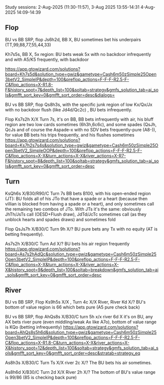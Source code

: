 Study sessions: 
2-Aug-2025 (11:30-11:57),
3-Aug 2025 13:55-14:31
4-Aug-2025 14:09-14:39

## Flop

BU vs BB SRP, flop Js6h2d, BB X, BU sometimes bet his underpairs (TT,99,88,77,55,44,33)


Kh7s5s, BB X, 5x region: BU bets weak  5x with no backdoor infrequently and with A5/K5 frequently, with backdoor 

https://app.gtowizard.com/solutions?board=Kh7s5d&solution_type=gwiz&gametype=Cash6m50zSimple25Open3betV2_SimpleIP&depth=100&preflop_actions=F-F-F-R2.5-F-C&flop_actions=X-R1.8-F&history_spot=7&depth_list=100&soltab=strategy&gmfs_solution_tab=ai_sols&gmfft_sort_key=0&gmfft_sort_order=desc&dialogs=

BU vs BB SRP, flop Qs8h3s, with the specific junk region of low Kx/Qx/Jx with no backdoor flush  (like Jd4d/Qc2c) , BU bets infrequently.

Flop Ks7s2h X/X Turn 7s, it's on BB, BB bets infrequently with air, his bluff region are two low cards sometimes (6h3h,6c6c), and some spades (QsJh, QcJs and of course the Aspade-x with no SDV bets frequently-pure (A8-)), for value BB bets his trips frequently, and his flushes sometimes
https://app.gtowizard.com/solutions?board=Ks7h2s7s4s&solution_type=gwiz&gametype=Cash6m50zSimple25Open3betV2_SimpleOOP&depth=100&preflop_actions=F-F-F-R2.5-F-C&flop_actions=X-X&turn_actions=X-X&river_actions=X-R7-F&history_spot=8&depth_list=100&soltab=strategy&gmfs_solution_tab=ai_sols&gmfft_sort_key=0&gmfft_sort_order=desc

## Turn

KsQh6s X/B30/R90/C Turn 7s BB bets B100, with his open-ended region (JT): BU folds all of his JTo that have a spade or a heart (because then villian is blocked from having a spade or a heart), and only sometimes call the remaining two combos of JTo. With JTs it's the same: obviously JhTh/JsTs call (OESD+Flush draw), JdTd/JcTc sometimes call (as they unblock hearts and spades draws) and sometimes fold

Flop QsJs7h X/B30/C Turn 9h X/? BU pure bets any Tx with no equity (AT is betting frequently).


As7s2h X/B30/C Turn Ad X/? BU bets his air region frequently
https://app.gtowizard.com/solutions?board=As7s2hAdQc&solution_type=gwiz&gametype=Cash6m50zSimple25Open3betV2_SimpleIP&depth=100&preflop_actions=F-F-F-R2.5-F-C&flop_actions=X-X&turn_actions=X-X&river_actions=X-X&history_spot=9&depth_list=100&soltab=breakdown&gmfs_solution_tab=ai_sols&gmfft_sort_key=0&gmfft_sort_order=desc




## River
BU vs BB SRP, Flop Ks9h5s X/X , Turn 4c X/X River, River Kd X/? BU's bottom of value region is 66  which bets pure (A5 pure check back)

BU vs BB SRP, flop AhQs8s X/B30/C turn 5h x/x river 6d X it's on BU, any AX bets river pure (even middling/weak Ax like A7o), bottom of value range is KQo (betting infrequently)
https://app.gtowizard.com/solutions?board=AhQs8s5h6d&solution_type=gwiz&gametype=Cash6m50zSimple25Open3betV2_SimpleIP&depth=100&preflop_actions=F-F-F-R2.5-F-C&flop_actions=X-R1.8-C&turn_actions=X-X&river_actions=X-X&history_spot=12&depth_list=100&soltab=strategy&gmfs_solution_tab=ai_sols&gmfft_sort_key=0&gmfft_sort_order=desc&stratab=strategy_eq


As8h3s X/B30/C Turn Ts X/X river 2c X/? The BU bets his air sometimes.

As8h6d X/B30/C Turn 2d X/X River 2h X/? The bottom of BU's value range is 99/86 (85 is checking back pure)